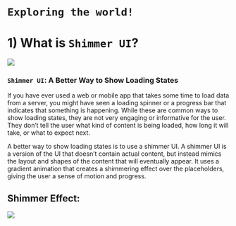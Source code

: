 # `Exploring the world!`
# 1) What is `Shimmer UI`?
<img src="https://miro.medium.com/v2/resize:fit:588/format:webp/1*DP6RYDgDlUrTeYDjPuIhvg.jpeg"></img>
### `Shimmer UI`: A Better Way to Show Loading States
If you have ever used a web or mobile app that takes some time to load data from a server, you might have seen a loading spinner or a progress bar that indicates that something is happening. While these are common ways to show loading states, they are not very engaging or informative for the user. They don’t tell the user what kind of content is being loaded, how long it will take, or what to expect next.

A better way to show loading states is to use a shimmer UI. A shimmer UI is a version of the UI that doesn’t contain actual content, but instead mimics the layout and shapes of the content that will eventually appear. It uses a gradient animation that creates a shimmering effect over the placeholders, giving the user a sense of motion and progress.
  <h2>Shimmer Effect:</h2>
<img src="https://miro.medium.com/v2/resize:fit:544/format:webp/1*3BNp4Y-Jf2KBhipecEfahg.jpeg"> </img>
